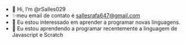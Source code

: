 - 👋 Hi, I’m @rSalles029
- ✨meu email de contato é sallesrafa647@gmail.com
- 👀 Eu estou interessado em aprender a programar novas linguagens. 
- 🌱 Eu estou aprendendo a programar recentemente a linguagem de Javascript e Scratch

<!---
rSalles029/rSalles029 is a ✨ special ✨ repository because its `README.md` (this file) appears on your GitHub profile.
You can click the Preview link to take a look at your changes.
--->
